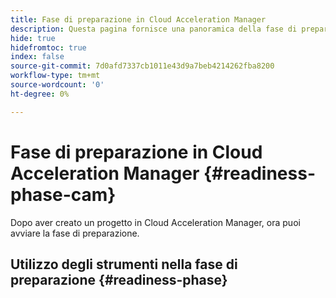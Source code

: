 ```yaml
---
title: Fase di preparazione in Cloud Acceleration Manager
description: Questa pagina fornisce una panoramica della fase di preparazione di Cloud Acceleration Manager.
hide: true
hidefromtoc: true
index: false
source-git-commit: 7d0afd7337cb1011e43d9a7beb4214262fba8200
workflow-type: tm+mt
source-wordcount: '0'
ht-degree: 0%

---
```



# Fase di preparazione in Cloud Acceleration Manager {#readiness-phase-cam}

Dopo aver creato un progetto in Cloud Acceleration Manager, ora puoi avviare la fase di preparazione.

## Utilizzo degli strumenti nella fase di preparazione {#readiness-phase}

